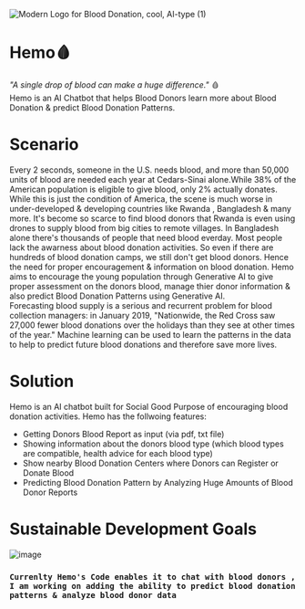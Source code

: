 ![Modern Logo for Blood Donation, cool, AI-type (1)](https://github.com/ShatilKhan/Hemo/assets/52494840/6f3953f4-4596-41b4-aed9-8dfc2aae1ed7)

# Hemo🩸
*"A single drop of blood can make a huge difference."* 🩸  
Hemo is an AI Chatbot that helps Blood Donors learn more about Blood Donation &amp; predict Blood Donation Patterns.

# Scenario
Every 2 seconds, someone in the U.S. needs blood, and more than 50,000 units of blood are needed each year at Cedars-Sinai alone.While 38% of the American population is eligible to give blood, only 2% actually donates. While this is just the condition of America, the scene is much worse in under-developed & developing countries like Rwanda , Bangladesh & many more. It's become so scarce to find blood donors that Rwanda is even using drones to supply blood from big cities to remote villages. In Bangladesh alone there's thousands of people that need blood everday. Most people lack the awarness about blood donation activities. So even if there are hundreds of blood donation camps, we still don't get blood donors. Hence the need for proper encouragement & information on blood donation. Hemo aims to encourage the young population through Generative AI to give proper assessment on the donors blood, manage thier donor information & also predict Blood Donation Patterns using Generative AI.  
Forecasting blood supply is a serious and recurrent problem for blood collection managers: in January 2019, "Nationwide, the Red Cross saw 27,000 fewer blood donations over the holidays than they see at other times of the year." Machine learning can be used to learn the patterns in the data to help to predict future blood donations and therefore save more lives.

# Solution
Hemo is an AI chatbot built for Social Good Purpose of encouraging blood donation activities. 
Hemo has the follwoing features:
- Getting Donors Blood Report as input (via pdf, txt file)
- Showing information about the donors blood type (which blood types are compatible, health advice for each blood type)
- Show nearby Blood Donation Centers where Donors can Register or Donate Blood
- Predicting Blood Donation Pattern by Analyzing Huge Amounts of Blood Donor Reports

# Sustainable Development Goals
![image](https://github.com/ShatilKhan/Hemo/assets/52494840/31bf9b26-a706-4a67-98a4-6d99884570f1)


### **`Currenlty Hemo's Code enables it to chat with blood donors , I am working on adding the ability to predict blood donation patterns & analyze blood donor data`**
